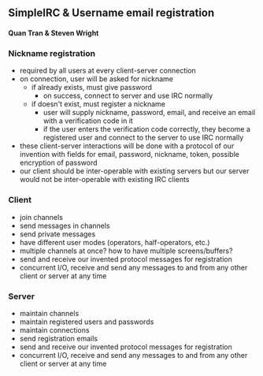 ## SimpleIRC & Username email registration
#### Quan Tran & Steven Wright

### Nickname registration
- required by all users at every client-server connection
- on connection, user will be asked for nickname
    - if already exists, must give password
        - on success, connect to server and use IRC normally
    - if doesn't exist, must register a nickname
        - user will supply nickname, password, email, and receive an email with
        a verification code in it
        - if the user enters the verification code correctly, they become a registered
        user and connect to the server to use IRC normally
- these client-server interactions will be done with a protocol of our invention
with fields for email, password, nickname, token, possible encryption of password
- our client should be inter-operable with existing servers but our server would
not be inter-operable with existing IRC clients

### Client
- join channels
- send messages in channels
- send private messages
- have different user modes (operators, half-operators, etc.)
- multiple channels at once? how to have multiple screens/buffers?
- send and receive our invented protocol messages for registration
- concurrent I/O, receive and send any messages to and from any other client or
server at any time

### Server
- maintain channels
- maintain registered users and passwords
- maintain connections
- send registration emails
- send and receive our invented protocol messages for registration
- concurrent I/O, receive and send any messages to and from any other client or
server at any time
